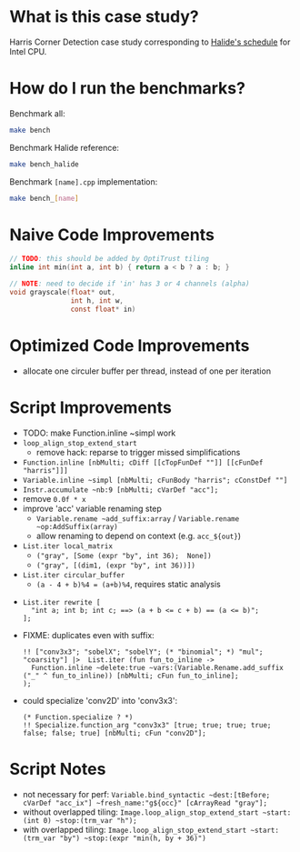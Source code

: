 # What is this case study?

Harris Corner Detection case study corresponding to [Halide's schedule](https://github.com/halide/Halide/blob/0782d80b4907f94b4bc2b0df806306952ad39111/apps/harris/) for Intel CPU.

# How do I run the benchmarks?

Benchmark all:
```sh
make bench
```

Benchmark Halide reference:
```sh
make bench_halide
```

Benchmark `[name].cpp` implementation:
```sh
make bench_[name]
```

# Naive Code Improvements

```c
// TODO: this should be added by OptiTrust tiling
inline int min(int a, int b) { return a < b ? a : b; }

// NOTE: need to decide if 'in' has 3 or 4 channels (alpha)
void grayscale(float* out,
               int h, int w,
               const float* in)
```

# Optimized Code Improvements

- allocate one circuler buffer per thread, instead of one per iteration

# Script Improvements

- TODO: make Function.inline ~simpl work
- `loop_align_stop_extend_start`
  - remove hack: reparse to trigger missed simplifications
- `Function.inline [nbMulti; cDiff [[cTopFunDef ""]] [[cFunDef "harris"]]]`
- `Variable.inline ~simpl [nbMulti; cFunBody "harris"; cConstDef ""]`
- `Instr.accumulate ~nb:9 [nbMulti; cVarDef "acc"];`
- remove `0.0f * x`
- improve 'acc' variable renaming step
  - `Variable.rename ~add_suffix:array` / `Variable.rename ~op:AddSuffix(array)`
  - allow renaming to depend on context (e.g. `acc_${out}`)
- `List.iter local_matrix`
  - `("gray", [Some (expr "by", int 36);  None])`
  - `("gray", [(dim1, (expr "by", int 36))])`
- `List.iter circular_buffer`
  - `(a - 4 + b)%4 = (a+b)%4`, requires static analysis
- ```
  List.iter rewrite [
    "int a; int b; int c; ==> (a + b <= c + b) == (a <= b)";
  ];
  ```
- FIXME: duplicates even with suffix:
  ```
  !! ["conv3x3"; "sobelX"; "sobelY"; (* "binomial"; *) "mul"; "coarsity"] |>  List.iter (fun fun_to_inline ->
    Function.inline ~delete:true ~vars:(Variable.Rename.add_suffix ("_" ^ fun_to_inline)) [nbMulti; cFun fun_to_inline];
  );
  ```
- could specialize 'conv2D' into 'conv3x3':
  ```
  (* Function.specialize ? *)
  !! Specialize.function_arg "conv3x3" [true; true; true; true; false; false; true] [nbMulti; cFun "conv2D"];
  ```

# Script Notes

- not necessary for perf: `Variable.bind_syntactic ~dest:[tBefore; cVarDef "acc_ix"] ~fresh_name:"g${occ}" [cArrayRead "gray"];`
- without overlapped tiling: `Image.loop_align_stop_extend_start ~start:(int 0) ~stop:(trm_var "h");`
- with overlapped tiling: `Image.loop_align_stop_extend_start ~start:(trm_var "by") ~stop:(expr "min(h, by + 36)")`